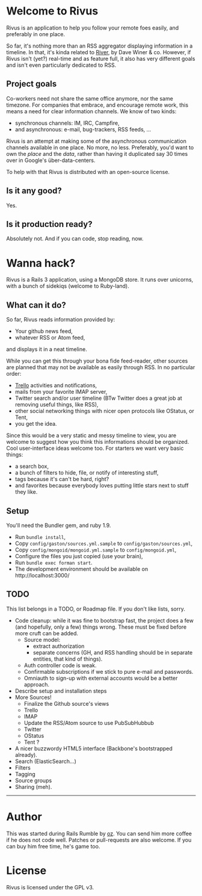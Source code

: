 Welcome to Rivus
================

Rivus is an application to help you follow your remote foes easily, and
preferably in one place.

So far, it's nothing more than an RSS aggregator displaying information in a
timeline.  In that, it's kinda related to [River][river], by Dave Winer & co.
However, if Rivus isn't (yet?) real-time and as feature full, it also has very
different goals and isn't even particularly dedicated to RSS.


Project goals
-------------

Co-workers need not share the same office anymore, nor the same timezone.  For
companies that embrace, and encourage remote work, this means a need for clear
information channels.  We know of two kinds:

  * synchronous channels: IM, IRC, Campfire,
  * and asynchronous: e-mail, bug-trackers, RSS feeds, ...

Rivus is an attempt at making some of the asynchronous communication channels
available in one place.  No more, no less.  Preferably, you'd want to own the
*place* and the *data*, rather than having it duplicated say 30 times over in
Google's über-data-centers.

To help with that Rivus is distributed with an open-source license.


Is it any good?
---------------

Yes.


Is it production ready?
-----------------------

Absolutely not.  And if you can code, stop reading, now.


Wanna hack?
===========

Rivus is a Rails 3 application, using a MongoDB store.  It runs over unicorns,
with a bunch of sidekiqs (welcome to Ruby-land).

What can it do?
---------------

So far, Rivus reads information provided by:

  * Your github news feed,
  * whatever RSS or Atom feed,

and displays it in a neat timeline.

While you can get this through your bona fide feed-reader, other sources are
planned that may not be available as easily through RSS.  In no particular
order:

  * [Trello][trello] activities and notifications,
  * mails from your favorite IMAP server,
  * Twitter search and/or user timeline (BTw Twitter does a great job at
    removing useful things, like RSS),
  * other social networking things with nicer open protocols like OStatus, or
    Tent,
  * you get the idea.

Since this would be a very static and messy timeline to view, you are welcome
to suggest how you think this informations should be organized.  Cool
user-interface ideas welcome too.  For starters we want very basic things:

  * a search box,
  * a bunch of filters to hide, file, or notify of interesting stuff,
  * tags because it's can't be hard, right?
  * and favorites because everybody loves putting little stars next to stuff
    they like.

Setup
-----

You'll need the Bundler gem, and ruby 1.9.

  * Run `bundle install`,
  * Copy `config/gaston/sources.yml.sample` to `config/gaston/sources.yml`,
  * Copy `config/mongoid/mongoid.yml.sample` to `config/mongoid.yml`,
  * Configure the files you just copied (use your brain),
  * Run `bundle exec forman start`.
  * The development environment should be available on http://localhost:3000/


TODO
----

This list belongs in a TODO, or Roadmap file.  If you don't like lists, sorry.

  * Code cleanup: while it was fine to bootstrap fast, the project does a few
    (and hopefully, only a few) things wrong. These must be fixed before more
    cruft can be added.
      * Source model:
        * extract authorization
        * separate concerns (GH, and RSS handling should be in separate
          entities, that kind of things).
      * Auth controller code is weak.
      * Confirmable subscriptions if we stick to pure e-mail and passwords.
      * Omniauth to sign-up with external accounts would be a better approach.
  * Describe setup and installation steps
  * More Sources!
    * Finalize the Github source's views
    * Trello
    * IMAP
    * Update the RSS/Atom source to use PubSubHubbub
    * Twitter
    * OStatus
    * Tent ?
  * A nicer buzzwordy HTML5 interface (Backbone's bootstrapped already).
  * Search (ElasticSearch...)
  * Filters
  * Tagging
  * Source groups
  * Sharing (meh).

* * * *

Author
======

This was started during Rails Rumble by [oz](https://github.com/oz).  You can
send him more coffee if he does not code well.  Patches or pull-requests are
also welcome.  If you can buy him free time, he's game too.


License
=======

Rivus is licensed under the GPL v3.


[trello]: https://trello.com/
[river]: http://newsriver.org/

